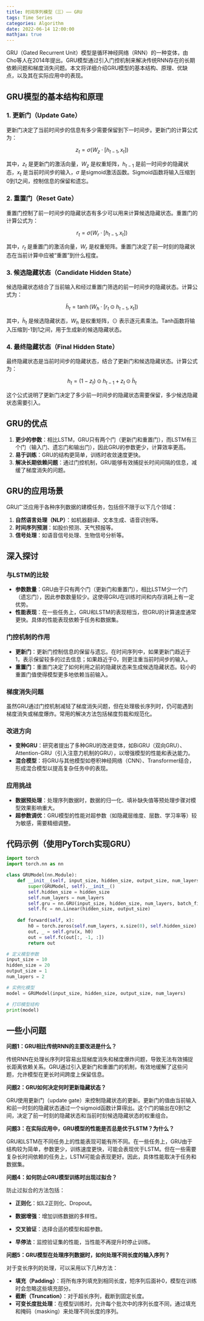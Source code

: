 ```yaml
---
title: 时间序列模型（三）—— GRU
tags: Time Series
categories: Algorithm
date: 2022-06-14 12:00:00
mathjax: true
---
```


GRU（Gated Recurrent Unit）模型是循环神经网络（RNN）的一种变体，由Cho等人在2014年提出。GRU模型通过引入门控机制来解决传统RNN存在的长期依赖问题和梯度消失问题。本文将详细介绍GRU模型的基本结构、原理、优缺点，以及其在实际应用中的表现。

<!-- more -->

## GRU模型的基本结构和原理

### 1. 更新门（Update Gate）

更新门决定了当前时间步的信息有多少需要保留到下一时间步。更新门的计算公式为：

$$
z_t = \sigma(W_z \cdot [h_{t-1}, x_t])
$$

其中，$z_t$ 是更新门的激活向量，$W_z$ 是权重矩阵，$h_{t-1}$ 是前一时间步的隐藏状态，$x_t$ 是当前时间步的输入，$\sigma$ 是sigmoid激活函数。Sigmoid函数将输入压缩到0到1之间，控制信息的保留和遗忘。

### 2. 重置门（Reset Gate）

重置门控制了前一时间步的隐藏状态有多少可以用来计算候选隐藏状态。重置门的计算公式为：

$$
r_t = \sigma(W_r \cdot [h_{t-1}, x_t])
$$

其中，$r_t$ 是重置门的激活向量，$W_r$ 是权重矩阵。重置门决定了前一时刻的隐藏状态在当前计算中应被“重置”到什么程度。

### 3. 候选隐藏状态（Candidate Hidden State）

候选隐藏状态结合了当前输入和经过重置门筛选的前一时间步的隐藏状态。计算公式为：

$$
\tilde{h}_t = \tanh(W_h \cdot [r_t \odot h_{t-1}, x_t])
$$

其中，$\tilde{h}_t$ 是候选隐藏状态，$W_h$ 是权重矩阵，$\odot$ 表示逐元素乘法。Tanh函数将输入压缩到-1到1之间，用于生成新的候选隐藏状态。

### 4. 最终隐藏状态（Final Hidden State）

最终隐藏状态是当前时间步的隐藏状态，结合了更新门和候选隐藏状态。计算公式为：

$$
h_t = (1 - z_t) \odot h_{t-1} + z_t \odot \tilde{h}_t
$$

这个公式说明了更新门决定了多少前一时间步的隐藏状态需要保留，多少候选隐藏状态需要引入。

## GRU的优点

1. **更少的参数**：相比LSTM，GRU只有两个门（更新门和重置门），而LSTM有三个门（输入门、遗忘门和输出门），因此GRU的参数更少，计算效率更高。
2. **易于训练**：GRU的结构更简单，训练时收敛速度更快。
3. **解决长期依赖问题**：通过门控机制，GRU能够有效捕捉长时间间隔的信息，减缓了梯度消失的问题。

## GRU的应用场景

GRU广泛应用于各种序列数据的建模任务，包括但不限于以下几个领域：

1. **自然语言处理（NLP）**：如机器翻译、文本生成、语音识别等。
2. **时间序列预测**：如股价预测、天气预报等。
3. **信号处理**：如语音信号处理、生物信号分析等。

## 深入探讨

### 与LSTM的比较

- **参数数量**：GRU由于只有两个门（更新门和重置门），相比LSTM少一个门（遗忘门），因此参数数量较少。这使得GRU在训练时间和内存消耗上有一定优势。
- **性能表现**：在一些任务上，GRU和LSTM的表现相当，但GRU的计算速度通常更快。具体的性能表现依赖于任务和数据集。

### 门控机制的作用

- **更新门**：更新门控制信息的保留与遗忘。在时间序列中，如果更新门趋近于1，表示保留较多的过去信息；如果趋近于0，则更注重当前时间步的输入。
- **重置门**：重置门决定了如何利用之前的隐藏状态来生成候选隐藏状态。较小的重置门值使得模型更多地依赖当前输入。

### 梯度消失问题

虽然GRU通过门控机制减轻了梯度消失问题，但在处理极长序列时，仍可能遇到梯度消失或梯度爆炸。常用的解决方法包括梯度剪裁和规范化。

### 改进方向

- **变种GRU**：研究者提出了多种GRU的改进变体，如BiGRU（双向GRU）、Attention-GRU（引入注意力机制的GRU），以增强模型的性能和表达能力。
- **混合模型**：将GRU与其他模型如卷积神经网络（CNN）、Transformer结合，形成混合模型以提高复杂任务中的表现。

### 应用挑战

- **数据预处理**：处理序列数据时，数据的归一化、填补缺失值等预处理步骤对模型效果影响重大。
- **超参数调优**：GRU模型的性能对超参数（如隐藏层维度、层数、学习率等）较为敏感，需要精细调整。

## 代码示例（使用PyTorch实现GRU）

```python
import torch
import torch.nn as nn

class GRUModel(nn.Module):
    def __init__(self, input_size, hidden_size, output_size, num_layers):
        super(GRUModel, self).__init__()
        self.hidden_size = hidden_size
        self.num_layers = num_layers
        self.gru = nn.GRU(input_size, hidden_size, num_layers, batch_first=True)
        self.fc = nn.Linear(hidden_size, output_size)
    
    def forward(self, x):
        h0 = torch.zeros(self.num_layers, x.size(0), self.hidden_size).to(x.device)
        out, _ = self.gru(x, h0)
        out = self.fc(out[:, -1, :])
        return out

# 定义模型参数
input_size = 10
hidden_size = 20
output_size = 1
num_layers = 2

# 实例化模型
model = GRUModel(input_size, hidden_size, output_size, num_layers)

# 打印模型结构
print(model)
```

## 一些小问题

**问题1：GRU相比传统RNN的主要改进是什么？**



传统RNN在处理长序列时容易出现梯度消失和梯度爆炸问题，导致无法有效捕捉长距离依赖关系。GRU通过引入更新门和重置门的机制，有效地缓解了这些问题，允许模型在更长时间跨度上保留信息。



**问题2：GRU如何决定何时更新隐藏状态？**



GRU使用更新门（update gate）来控制隐藏状态的更新。更新门的值由当前输入和前一时刻的隐藏状态通过一个sigmoid函数计算得出。这个门的输出在0到1之间，决定了前一时刻的隐藏状态和当前时刻候选隐藏状态的权重组合。



**问题3：在实际应用中，GRU模型的性能是否总是优于LSTM？为什么？**



GRU和LSTM在不同任务上的性能表现可能有所不同。在一些任务上，GRU由于结构较为简单，参数更少，训练速度更快，可能会表现优于LSTM。但在一些需要复杂长时间依赖的任务上，LSTM可能会表现更好。因此，具体性能取决于任务和数据集。



**问题4：如何防止GRU模型训练时出现过拟合？**



防止过拟合的方法包括：

- **正则化**：如L2正则化、Dropout。

- **数据增强**：增加训练数据的多样性。

- **交叉验证**：选择合适的模型和超参数。

- **早停法**：监控验证集的性能，当性能不再提升时停止训练。

  

**问题5：GRU模型在处理序列数据时，如何处理不同长度的输入序列？**



对于变长序列的处理，可以采用以下几种方法：

- **填充（Padding）**：将所有序列填充到相同长度，短序列后面补0，模型在训练时会忽略这些填充部分。
- **截断（Truncation）**：对于超长序列，截断到固定长度。
- **可变长度批处理**：在模型训练时，允许每个批次中的序列长度不同，通过填充和掩码（masking）来处理不同长度的序列。
